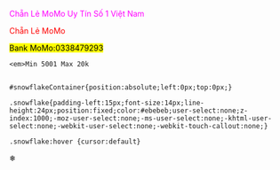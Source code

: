 <font color="fuchsia">Chẵn Lẻ MoMo Uy Tín Số 1 Việt Nam
</font>





<font color="red"> Chẵn Lẻ MoMo</font>



<mark>Bank MoMo:0338479293

	<em>Min 5001 Max 20k


	#snowflakeContainer{position:absolute;left:0px;top:0px;}

	.snowflake{padding-left:15px;font-size:14px;line-height:24px;position:fixed;color:#ebebeb;user-select:none;z-index:1000;-moz-user-select:none;-ms-user-select:none;-khtml-user-select:none;-webkit-user-select:none;-webkit-touch-callout:none;}

	.snowflake:hover {cursor:default}

</style>

<div id='snowflakeContainer'>

<p class='snowflake'>❄</p>

</div>

<script style='text/javascript'>

	//<![CDATA[

	var requestAnimationFrame=window.requestAnimationFrame||window.mozRequestAnimationFrame||window.webkitRequestAnimationFrame||window.msRequestAnimationFrame;var transforms=["transform","msTransform","webkitTransform","mozTransform","oTransform"];var transformProperty=getSupportedPropertyName(transforms);var snowflakes=[];var browserWidth;var browserHeight;var numberOfSnowflakes=50;var resetPosition=false;function setup(){window.addEventListener("DOMContentLoaded",generateSnowflakes,false);window.addEventListener("resize",setResetFlag,false)}setup();function getSupportedPropertyName(b){for(var a=0;a<b.length;a++){if(typeof document.body.style[b[a]]!="undefined"){return b[a]}}return null}function Snowflake(b,a,d,e,c){this.element=b;this.radius=a;this.speed=d;this.xPos=e;this.yPos=c;this.counter=0;this.sign=Math.random()<0.5?1:-1;this.element.style.opacity=0.5+Math.random();this.element.style.fontSize=4+Math.random()*30+"px"}Snowflake.prototype.update=function(){this.counter+=this.speed/5000;this.xPos+=this.sign*this.speed*Math.cos(this.counter)/40;this.yPos+=Math.sin(this.counter)/40+this.speed/30;setTranslate3DTransform(this.element,Math.round(this.xPos),Math.round(this.yPos));if(this.yPos>browserHeight){this.yPos=-50}};function setTranslate3DTransform(a,c,b){var d="translate3d("+c+"px, "+b+"px, 0)";a.style[transformProperty]=d}function generateSnowflakes(){var b=document.querySelector(".snowflake");var h=b.parentNode;browserWidth=document.documentElement.clientWidth;browserHeight=document.documentElement.clientHeight;for(var d=0;d<numberOfSnowflakes;d++){var j=b.cloneNode(true);h.appendChild(j);var e=getPosition(50,browserWidth);var a=getPosition(50,browserHeight);var c=5+Math.random()*40;var g=4+Math.random()*10;var f=new Snowflake(j,g,c,e,a);snowflakes.push(f)}h.removeChild(b);moveSnowflakes()}function moveSnowflakes(){for(var b=0;b<snowflakes.length;b++){var a=snowflakes[b];a.update()}if(resetPosition){browserWidth=document.documentElement.clientWidth;browserHeight=document.documentElement.clientHeight;for(var b=0;b<snowflakes.length;b++){var a=snowflakes[b];a.xPos=getPosition(50,browserWidth);a.yPos=getPosition(50,browserHeight)}resetPosition=false}requestAnimationFrame(moveSnowflakes)}function getPosition(b,a){return Math.round(-1*b+Math.random()*(a+2*b))}function setResetFlag(a){resetPosition=true};

	//]]>

</script>



